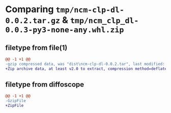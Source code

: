 # Comparing `tmp/ncm-clp-dl-0.0.2.tar.gz` & `tmp/ncm_clp_dl-0.0.3-py3-none-any.whl.zip`

## filetype from file(1)

```diff
@@ -1 +1 @@
-gzip compressed data, was "dist\ncm-clp-dl-0.0.2.tar", last modified: Sun Jul  9 03:41:00 2023, max compression
+Zip archive data, at least v2.0 to extract, compression method=deflate
```

## filetype from diffoscope

```diff
@@ -1 +1 @@
-GzipFile
+ZipFile
```

